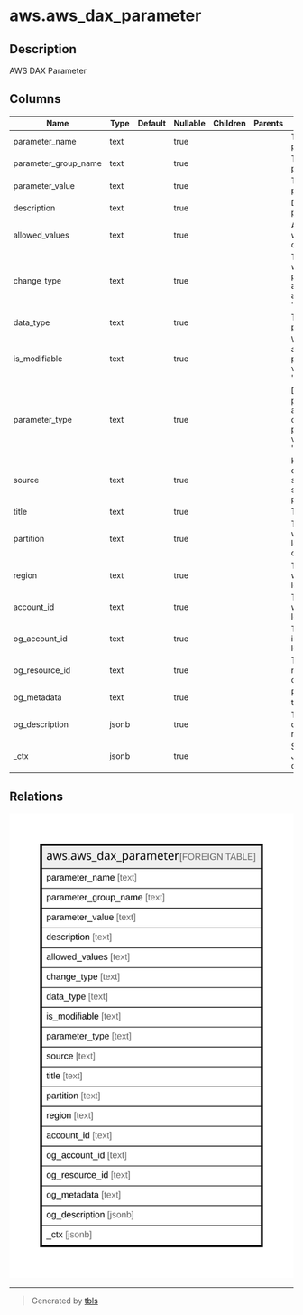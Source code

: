 # aws.aws_dax_parameter

## Description

AWS DAX Parameter

## Columns

| Name | Type | Default | Nullable | Children | Parents | Comment |
| ---- | ---- | ------- | -------- | -------- | ------- | ------- |
| parameter_name | text |  | true |  |  | The name of the parameter. |
| parameter_group_name | text |  | true |  |  | The name of the parameter group. |
| parameter_value | text |  | true |  |  | The value of the parameter. |
| description | text |  | true |  |  | Description of the parameter. |
| allowed_values | text |  | true |  |  | A range of values within which the parameter can be set. |
| change_type | text |  | true |  |  | The conditions under which changes to this parameter can be applied. Possible values are 'IMMEDIATE', 'REQUIRES_REBOOT'. |
| data_type | text |  | true |  |  | The data type of the parameter. |
| is_modifiable | text |  | true |  |  | Whether the customer is allowed to modify the parameter. Possible values are 'TRUE', 'FALSE' 'CONDITIONAL'. |
| parameter_type | text |  | true |  |  | Determines whether the parameter can be applied to any node or only nodes of a particular type. Possible values are 'DEFAULT', 'NODE_TYPE_SPECIFIC'. |
| source | text |  | true |  |  | How the parameter is defined. For example, system denotes a system-defined parameter. |
| title | text |  | true |  |  | Title of the resource. |
| partition | text |  | true |  |  | The AWS partition in which the resource is located (aws, aws-cn, or aws-us-gov). |
| region | text |  | true |  |  | The AWS Region in which the resource is located. |
| account_id | text |  | true |  |  | The AWS Account ID in which the resource is located. |
| og_account_id | text |  | true |  |  | The Platform Account ID in which the resource is located. |
| og_resource_id | text |  | true |  |  | The unique ID of the resource in opengovernance. |
| og_metadata | text |  | true |  |  | Platform Metadata of the AWS resource. |
| og_description | jsonb |  | true |  |  | The full model description of the resource |
| _ctx | jsonb |  | true |  |  | Steampipe context in JSON form, e.g. connection_name. |

## Relations

![er](aws.aws_dax_parameter.svg)

---

> Generated by [tbls](https://github.com/k1LoW/tbls)
